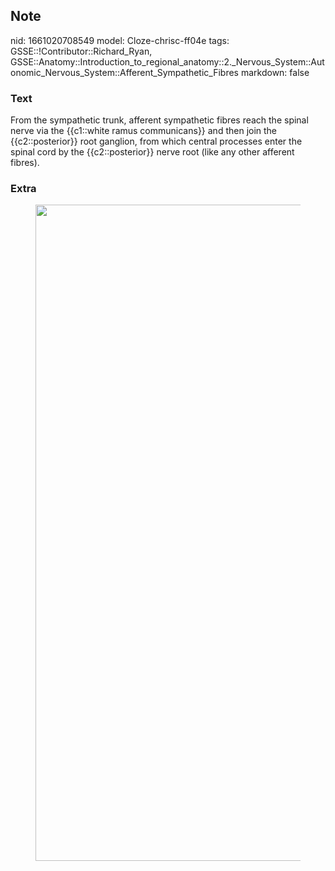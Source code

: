 ## Note
nid: 1661020708549
model: Cloze-chrisc-ff04e
tags: GSSE::!Contributor::Richard_Ryan, GSSE::Anatomy::Introduction_to_regional_anatomy::2._Nervous_System::Autonomic_Nervous_System::Afferent_Sympathetic_Fibres
markdown: false

### Text
<div class='toggle'>
  From the sympathetic trunk, afferent sympathetic fibres reach the
  spinal nerve via the {{c1::white ramus communicans}} and then
  join the {{c2::posterior}} root ganglion, from which central
  processes enter the spinal cord by the {{c2::posterior}} nerve
  root (like any other afferent fibres).
</div>

### Extra
<figure id="8c400885-5566-4302-ba60-3c7655214f6d" class="image">
  <a href= 
  "Afferent%20Sympathetic%20Fibres%20d1efc1ad887442df9fb8553ac687dbb2/Untitled%201.png">
  <img style="width:1050px" src= 
  "3fdfcbe1350e63eb5d40e7c227e06873ab407016.png"></a>
</figure>
